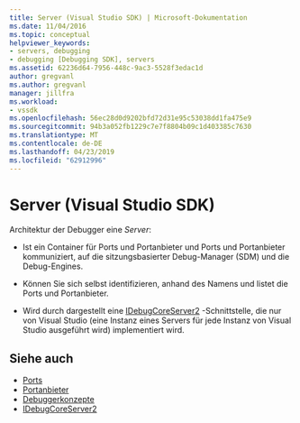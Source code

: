 ```yaml
---
title: Server (Visual Studio SDK) | Microsoft-Dokumentation
ms.date: 11/04/2016
ms.topic: conceptual
helpviewer_keywords:
- servers, debugging
- debugging [Debugging SDK], servers
ms.assetid: 62236d64-7956-448c-9ac3-5528f3edac1d
author: gregvanl
ms.author: gregvanl
manager: jillfra
ms.workload:
- vssdk
ms.openlocfilehash: 56ec28d0d9202bfd72d31e95c53038dd1fa475e9
ms.sourcegitcommit: 94b3a052fb1229c7e7f8804b09c1d403385c7630
ms.translationtype: MT
ms.contentlocale: de-DE
ms.lasthandoff: 04/23/2019
ms.locfileid: "62912996"
---
```

# <a name="servers-visual-studio-sdk"></a>Server (Visual Studio SDK)
Architektur der Debugger eine *Server*:

- Ist ein Container für Ports und Portanbieter und Ports und Portanbieter kommuniziert, auf die sitzungsbasierter Debug-Manager (SDM) und die Debug-Engines.

- Können Sie sich selbst identifizieren, anhand des Namens und listet die Ports und Portanbieter.

- Wird durch dargestellt eine [IDebugCoreServer2](../../extensibility/debugger/reference/idebugcoreserver2.md) -Schnittstelle, die nur von Visual Studio (eine Instanz eines Servers für jede Instanz von Visual Studio ausgeführt wird) implementiert wird.

## <a name="see-also"></a>Siehe auch
- [Ports](../../extensibility/debugger/ports.md)
- [Portanbieter](../../extensibility/debugger/port-suppliers.md)
- [Debuggerkonzepte](../../extensibility/debugger/debugger-concepts.md)
- [IDebugCoreServer2](../../extensibility/debugger/reference/idebugcoreserver2.md)